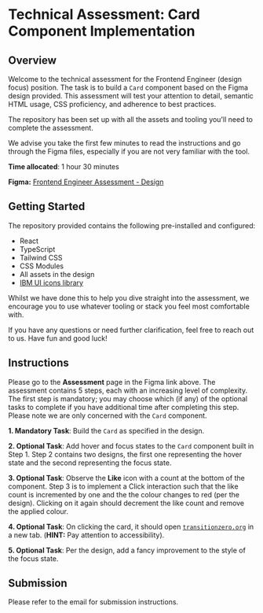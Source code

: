 # Technical Assessment: Card Component Implementation

## Overview
Welcome to the technical assessment for the  Frontend Engineer (design focus) position. The task is to build a `Card` component based on the Figma design provided. This assessment will test your attention to detail, semantic HTML usage, CSS proficiency, and adherence to best practices.

The repository has been set up with all the assets and tooling you'll need to complete the assessment. 

 We advise you take the first few minutes to read the instructions and go through the Figma files, especially if you are not very familiar with the tool.

 **Time allocated**: 1 hour 30 minutes 

**Figma:** [Frontend Engineer Assessment - Design](https://www.figma.com/design/Fe8lmciEWMnjq5Auyg4H9k/FE-Assessment?node-id=5-16&t=b9lSbNpnNy92yPTH-1)

## Getting Started

The repository provided contains the following pre-installed and configured:

- React
- TypeScript
- Tailwind CSS
- CSS Modules
- All assets in the design
- [IBM UI icons library](https://www.ibm.com/design/language/iconography/ui-icons/library/)

Whilst we have done this to help you dive straight into the assessment, we encourage you to use whatever tooling or stack you feel most comfortable with.

 If you have any questions or need further clarification, feel free to reach out to us.  Have fun and good luck!

## Instructions
Please go to the **Assessment** page in the Figma link above. The assessment contains 5 steps, each with an increasing level of complexity. The first step is mandatory; you may choose which (if any) of the optional tasks to complete if you have additional time after completing this step. Please note we are only concerned with the `Card` component. 

**1. Mandatory Task**: Build the `Card` as specified in the design.

**2. Optional Task**:  Add hover and focus states to the `Card` component built in Step 1. Step 2 contains two designs, the first one representing the hover state and the second representing the focus state.

**3. Optional Task**: Observe the **Like** icon with a count at the bottom of the component. Step 3 is to implement a Click interaction such that the like count is incremented by one and the the colour changes to red (per the design). Clicking on it again should decrement the like count and remove the applied colour.

**4. Optional Task**: On clicking the card, it should open [`transitionzero.org`](http://transitionzero.org) in a new tab. (**HINT:** Pay attention to accessibility).

**5. Optional Task**: Per the design, add a fancy improvement to the style of the focus state.

## Submission

Please refer to the email for submission instructions.
